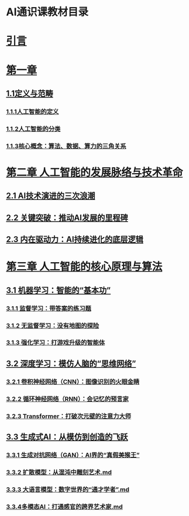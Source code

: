 # AI通识课教材目录
# [引言](AI通识课教材/引言.md)
# [第一章](AI通识课教材/第一章人工智能基础概念)
## [1.1定义与范畴](1.1定义与范畴)
### [1.1.1人工智能的定义](1.1.1人工智能的定义.md)
### [1.1.2人工智能的分类](1.1.2人工智能的分类)
### [1.1.3核心概念：算法、数据、算力的三角关系](算法、数据、算力的三角关系.md)
# [第二章 人工智能的发展脉络与技术革命](第二章人工智能的发展脉络与技术革命)
## [2.1 AI技术演进的三次浪潮](2.1AI技术演进的三次浪潮)
## [2.2 关键突破：推动AI发展的里程碑​](2.2关键突破：推动AI发展的里程碑​)
## [2.3 内在驱动力：AI持续进化的底层逻辑](2.3内在驱动力：AI持续进化的底层逻辑)
# [第三章 人工智能的核心原理与算法](第三章人工智能的核心原理与算法)
## [3.1 机器学习：智能的“基本功”](3.1机器学习：智能的“基本功”)
### [3.1.1 监督学习：带答案的练习题](3.1.1监督学习：带答案的练习题.md)
### [3.1.2 无监督学习：没有地图的探险](3.1.2无监督学习：没有地图的探险.md)
### [3.1.3 强化学习：打游戏升级的智能体](3.1.3强化学习：打游戏升级的智能体.md)
## [3.2 深度学习：模仿人脑的“思维网络”​](3.2深度学习：模仿人脑的“思维网络”​)
### [3.2.1 卷积神经网络（CNN）：图像识别的火眼金睛](3.2.1卷积神经网络（CNN）：图像识别的火眼金睛.md)
### [3.2.2 循环神经网络（RNN）：会记忆的预言家](3.2.2循环神经网络（RNN）：会记忆的预言家.md)
### [3.2.3 Transformer：打破次元壁的注意力大师](3.2.3Transformer：打破次元壁的注意力大师.md)
## [3.3 生成式AI：从模仿到创造的飞跃​](3.3生成式AI：从模仿到创造的飞跃)
### [3.3.1 生成对抗网络（GAN）：AI界的“真假美猴王”](3.3.1生成对抗网络（GAN）：AI界的“真假美猴王”.md)
### [3.3.2 扩散模型：从混沌中雕刻艺术.md](3.3.2扩散模型：从混沌中雕刻艺术)
### [3.3.3 大语言模型：数字世界的“通才学者”​.md](3.3.3大语言模型：数字世界的“通才学者”​)
### [3.3.4多模态AI：打通感官的跨界艺术家.md](3.3.4多模态AI：打通感官的跨界艺术家)
